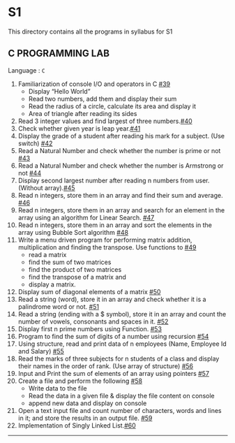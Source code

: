 # S1

This directory contains all the programs in syllabus for S1

## C PROGRAMMING LAB

Language : `C`

1. Familiarization of console I/O and operators in C [#39](https://github.com/dscmbcet/hacktoberfest-2021/issues/39)
   - Display “Hello World”
   - Read two numbers, add them and display their sum
   - Read the radius of a circle, calculate its area and display it
   - Area of triangle after reading its sides
2. Read 3 integer values and find largest of three numbers.[#40](https://github.com/dscmbcet/hacktoberfest-2021/issues/40)
3. Check whether given year is leap year.[#41](https://github.com/dscmbcet/hacktoberfest-2021/issues/41)
4. Display the grade of a student after reading his mark for a subject. (Use switch) [#42](https://github.com/dscmbcet/hacktoberfest-2021/issues/42)
5. Read a Natural Number and check whether the number is prime or not [#43](https://github.com/dscmbcet/hacktoberfest-2021/issues/43)
6. Read a Natural Number and check whether the number is Armstrong or not [#44](https://github.com/dscmbcet/hacktoberfest-2021/issues/44)
7. Display second largest number after reading n numbers from user. (Without array).[#45](https://github.com/dscmbcet/hacktoberfest-2021/issues/45)
8. Read n integers, store them in an array and find their sum and average. [#46](https://github.com/dscmbcet/hacktoberfest-2021/issues/46)
9. Read n integers, store them in an array and search for an element in the array using an algorithm for Linear Search. [#47](https://github.com/dscmbcet/hacktoberfest-2021/issues/47)
10. Read n integers, store them in an array and sort the elements in the array using Bubble Sort algorithm [#48](https://github.com/dscmbcet/hacktoberfest-2021/issues/48)
11. Write a menu driven program for performing matrix addition, multiplication and finding the transpose. Use functions to [#49](https://github.com/dscmbcet/hacktoberfest-2021/issues/49)
    - read a matrix
    - find the sum of two matrices
    - find the product of two matrices
    - find the transpose of a matrix and
    - display a matrix.
12. Display sum of diagonal elements of a matrix [#50](https://github.com/dscmbcet/hacktoberfest-2021/issues/50)
13. Read a string (word), store it in an array and check whether it is a palindrome word or not. [#51](https://github.com/dscmbcet/hacktoberfest-2021/issues/51)
14. Read a string (ending with a $ symbol), store it in an array and count the number of vowels, consonants and spaces in it. [#52](https://github.com/dscmbcet/hacktoberfest-2021/issues/52)
15. Display first n prime numbers using Function. [#53](https://github.com/dscmbcet/hacktoberfest-2021/issues/53)
16. Program to find the sum of digits of a number using recursion [#54](https://github.com/dscmbcet/hacktoberfest-2021/issues/54)
17. Using structure, read and print data of n employees (Name, Employee Id and Salary) [#55](https://github.com/dscmbcet/hacktoberfest-2021/issues/55)
18. Read the marks of three subjects for n students of a class and display their names in the order of rank. (Use array of structure) [#56](https://github.com/dscmbcet/hacktoberfest-2021/issues/56)
19. Input and Print the sum of elements of an array using pointers [#57](https://github.com/dscmbcet/hacktoberfest-2021/issues/57)
20. Create a file and perform the following [#58](https://github.com/dscmbcet/hacktoberfest-2021/issues/58)
    - Write data to the file
    - Read the data in a given file & display the file content on console
    - append new data and display on console
21. Open a text input file and count number of characters, words and lines in it; and
    store the results in an output file. [#59](https://github.com/dscmbcet/hacktoberfest-2021/issues/59)
22. Implementation of Singly Linked List.[#60](https://github.com/dscmbcet/hacktoberfest-2021/issues/60)

---
